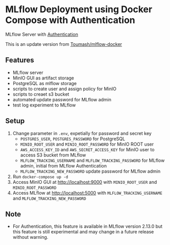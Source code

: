 # MLflow Deployment using Docker Compose with Authentication
MLflow Server with [Authentication](https://mlflow.org/docs/latest/auth/index.html)

This is an update version from [Toumash/mlflow-docker](https://github.com/Toumash/mlflow-docker)
## Features
  - MLflow server
  - MinIO GUI as artifact storage
  - PostgreSQL as mlflow storage
  - scripts to create user and assign policy for MinIO
  - scripts to creaet s3 bucket
  - automated update password for MLflow admin
  - test log experiment to MLflow

## Setup
1. Change parameter in `.env`, expetially for password and secret key
   -  `POSTGRES_USER`, `POSTGRES_PASSWORD` for PostgreSQL
   -  `MINIO_ROOT_USER` and `MINIO_ROOT_PASSWORD` for MinIO ROOT user
   -  `AWS_ACCESS_KEY_ID` and `AWS_SECRET_ACCESS_KEY` for MinIO user to access S3 bucket from MLflow
   -  `MLFLOW_TRACKING_USERNAME` and `MLFLOW_TRACKING_PASSWORD` for MLflow admin, initial from MLflow Authentication
   -  `MLFLOW_TRACKING_NEW_PASSWORD` update password for MLflow admin
2. Run `docker-compose up -d`
3. Access MinIO GUI at [http://localhost:9000](http://localhost:9000) with `MINIO_ROOT_USER` and `MINIO_ROOT_PASSWORD`
4. Access MLflow at [http://localhost:5000]([http://localhost:5000) with `MLFLOW_TRACKING_USERNAME` and `MLFLOW_TRACKING_NEW_PASSWORD`

## Note
- For Authentication, this feature is available in MLflow version 2.13.0 but this feature is still experimental and may change in a future release without warning.